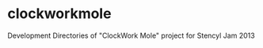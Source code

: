 clockworkmole
=============

Development Directories of "ClockWork Mole" project for Stencyl Jam 2013